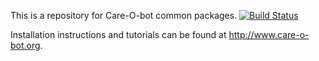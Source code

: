 This is a repository for Care-O-bot common packages.
[![Build Status](https://travis-ci.org/ipa320/cob_common.svg?branch=indigo_dev)](https://travis-ci.org/ipa320/cob_common)

Installation instructions and tutorials can be found at http://www.care-o-bot.org.
